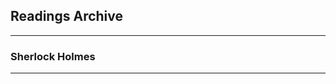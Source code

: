 <h2>Readings Archive</h2>
<div class="container">
	<hr />
	<h3>Sherlock Holmes</h3>
	<div class="container"><hr /></div>
</div>
<hr style="height:20px; visibility:hidden;" />
<p id="nextEvent"></p>
<hr style="height:20px; visibility:hidden;" />
<!--<p><a href="">Chapters 1-x</a></p>-->
<script src="/stwl/assets/js/event.js"></script>
<script>
	document.getElementById('mainbanner').src = "sherlock_holmes.jpg";
</script>